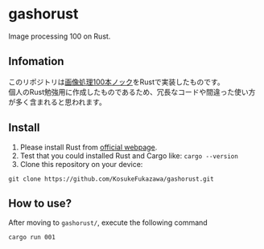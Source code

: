 # gashorust
Image processing 100 on Rust.

## Infomation
このリポジトリは[画像処理100本ノック](https://github.com/minido/Gasyori100knock-1)をRustで実装したものです。  
個人のRust勉強用に作成したものであるため、冗長なコードや間違った使い方が多く含まれると思われます。

## Install
1. Please install Rust from [official webpage](https://www.rust-lang.org/learn/get-started). 
2. Test that you could installed Rust and Cargo like: `cargo --version`
3. Clone this repository on your device: 
```
git clone https://github.com/KosukeFukazawa/gashorust.git
```

## How to use?
After moving to `gashorust/`, execute the following command
```
cargo run 001
```